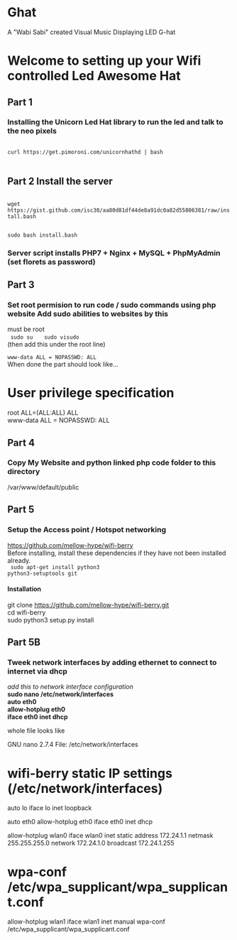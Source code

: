 # Ghat
A "Wabi Sabi" created Visual Music Displaying LED G-hat  
<html>
<body>
<h1> Welcome to setting up your Wifi controlled Led Awesome Hat </h1>

<h2> Part 1 </h2>
<h3> Installing the Unicorn Led Hat library to run the led and talk to the neo pixels</h3>

<code>
curl https://get.pimoroni.com/unicornhathd | bash
</code>
<br>

<h2>Part 2 Install the server</h2> 

<code>
wget https://gist.github.com/isc30/aa80d81df44de8a91dc0a82d55806381/raw/install.bash
<br>
sudo bash install.bash
</code>
<h3>Server script installs PHP7 + Nginx + MySQL + PhpMyAdmin 
(set florets as password) </h3>

<h2>Part 3 </h2> <h3>Set root permision to run code / sudo commands using php website 
Add sudo abilities to websites by this </h3>
must be root
<br>
<code> sudo su </code>
<code>  sudo visudo </code> <br>
(then add this under the root line) <br> <code>
www-data ALL = NOPASSWD: ALL </code>
<br>
When done the part should look like...
<br>

# User privilege specification <br>
root    ALL=(ALL:ALL) ALL <br>
www-data ALL = NOPASSWD: ALL <br>

<h2>Part 4</h2><h3>Copy My Website  and python linked php code folder to this directory </h3>

/var/www/default/public



<h2>Part 5</h2> <h3> Setup the Access point / Hotspot networking </h3> 

https://github.com/mellow-hype/wifi-berry
<br>
Before installing, install these dependencies if they have not been installed already.<br>
<code>
sudo apt-get install python3 python3-setuptools git
</code><br>
<h4>Installation</h4>


git clone https://github.com/mellow-hype/wifi-berry.git <br>
cd wifi-berry <br>
sudo python3 setup.py install <br>
<h2>Part 5B</h2> <h3> Tweek network interfaces by adding ethernet to connect to internet via dhcp</h3> 
<i>add this to network  interface configuration
</i><br>
<b>
sudo nano /etc/network/interfaces <br>
auto eth0<br>
allow-hotplug eth0<br>
iface eth0 inet dhcp <br>
</b>

whole file looks like <br> <p>
  GNU nano 2.7.4            File: /etc/network/interfaces                       

# wifi-berry static IP settings (/etc/network/interfaces)
auto lo
iface lo inet loopback

auto eth0
allow-hotplug eth0
iface eth0 inet dhcp

allow-hotplug wlan0
iface wlan0 inet static
    address 172.24.1.1
    netmask 255.255.255.0
    network 172.24.1.0
    broadcast 172.24.1.255
#    wpa-conf /etc/wpa_supplicant/wpa_supplicant.conf

allow-hotplug wlan1
iface wlan1 inet manual
    wpa-conf /etc/wpa_supplicant/wpa_supplicant.conf
</p>

</body>

</html>
